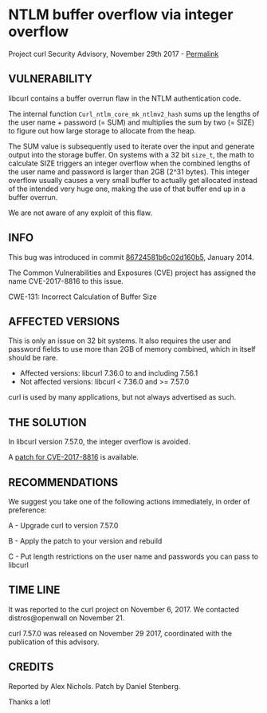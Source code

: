 NTLM buffer overflow via integer overflow
=========================================

Project curl Security Advisory, November 29th 2017 -
[Permalink](https://www.curl.se/docs/CVE-2017-8816.html)

VULNERABILITY
-------------

libcurl contains a buffer overrun flaw in the NTLM authentication code.

The internal function `Curl_ntlm_core_mk_ntlmv2_hash` sums up the lengths of
the user name + password (= SUM) and multiplies the sum by two (= SIZE) to
figure out how large storage to allocate from the heap.

The SUM value is subsequently used to iterate over the input and generate
output into the storage buffer. On systems with a 32 bit `size_t`, the math to
calculate SIZE triggers an integer overflow when the combined lengths of the
user name and password is larger than 2GB (2^31 bytes). This integer overflow
usually causes a very small buffer to actually get allocated instead of the
intended very huge one, making the use of that buffer end up in a buffer
overrun.

We are not aware of any exploit of this flaw.

INFO
----

This bug was introduced in commit
[86724581b6c02d160b5](https://github.com/curl/curl/commit/86724581b6c02d160b5),
January 2014.

The Common Vulnerabilities and Exposures (CVE) project has assigned the name
CVE-2017-8816 to this issue.

CWE-131: Incorrect Calculation of Buffer Size

AFFECTED VERSIONS
-----------------

This is only an issue on 32 bit systems. It also requires the user and
password fields to use more than 2GB of memory combined, which in itself
should be rare.

- Affected versions: libcurl 7.36.0 to and including 7.56.1
- Not affected versions: libcurl < 7.36.0 and >= 7.57.0

curl is used by many applications, but not always advertised as such.

THE SOLUTION
------------

In libcurl version 7.57.0, the integer overflow is avoided.

A [patch for CVE-2017-8816](https://www.curl.se/CVE-2017-8816.patch) is
available.

RECOMMENDATIONS
---------------

We suggest you take one of the following actions immediately, in order of
preference:

 A - Upgrade curl to version 7.57.0

 B - Apply the patch to your version and rebuild

 C - Put length restrictions on the user name and passwords you can pass to
     libcurl

TIME LINE
---------

It was reported to the curl project on November 6, 2017.  We contacted
distros@openwall on November 21.

curl 7.57.0 was released on November 29 2017, coordinated with the publication
of this advisory.

CREDITS
-------

Reported by Alex Nichols. Patch by Daniel Stenberg.

Thanks a lot!
